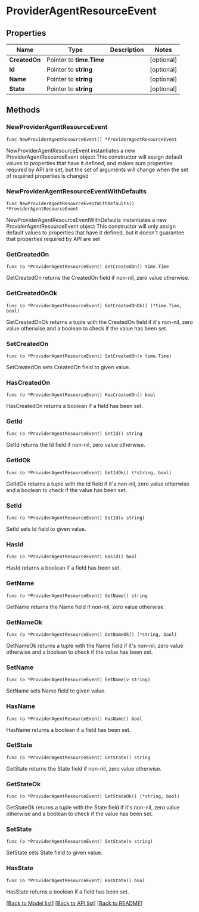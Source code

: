 # ProviderAgentResourceEvent

## Properties

Name | Type | Description | Notes
------------ | ------------- | ------------- | -------------
**CreatedOn** | Pointer to **time.Time** |  | [optional] 
**Id** | Pointer to **string** |  | [optional] 
**Name** | Pointer to **string** |  | [optional] 
**State** | Pointer to **string** |  | [optional] 

## Methods

### NewProviderAgentResourceEvent

`func NewProviderAgentResourceEvent() *ProviderAgentResourceEvent`

NewProviderAgentResourceEvent instantiates a new ProviderAgentResourceEvent object
This constructor will assign default values to properties that have it defined,
and makes sure properties required by API are set, but the set of arguments
will change when the set of required properties is changed

### NewProviderAgentResourceEventWithDefaults

`func NewProviderAgentResourceEventWithDefaults() *ProviderAgentResourceEvent`

NewProviderAgentResourceEventWithDefaults instantiates a new ProviderAgentResourceEvent object
This constructor will only assign default values to properties that have it defined,
but it doesn't guarantee that properties required by API are set

### GetCreatedOn

`func (o *ProviderAgentResourceEvent) GetCreatedOn() time.Time`

GetCreatedOn returns the CreatedOn field if non-nil, zero value otherwise.

### GetCreatedOnOk

`func (o *ProviderAgentResourceEvent) GetCreatedOnOk() (*time.Time, bool)`

GetCreatedOnOk returns a tuple with the CreatedOn field if it's non-nil, zero value otherwise
and a boolean to check if the value has been set.

### SetCreatedOn

`func (o *ProviderAgentResourceEvent) SetCreatedOn(v time.Time)`

SetCreatedOn sets CreatedOn field to given value.

### HasCreatedOn

`func (o *ProviderAgentResourceEvent) HasCreatedOn() bool`

HasCreatedOn returns a boolean if a field has been set.

### GetId

`func (o *ProviderAgentResourceEvent) GetId() string`

GetId returns the Id field if non-nil, zero value otherwise.

### GetIdOk

`func (o *ProviderAgentResourceEvent) GetIdOk() (*string, bool)`

GetIdOk returns a tuple with the Id field if it's non-nil, zero value otherwise
and a boolean to check if the value has been set.

### SetId

`func (o *ProviderAgentResourceEvent) SetId(v string)`

SetId sets Id field to given value.

### HasId

`func (o *ProviderAgentResourceEvent) HasId() bool`

HasId returns a boolean if a field has been set.

### GetName

`func (o *ProviderAgentResourceEvent) GetName() string`

GetName returns the Name field if non-nil, zero value otherwise.

### GetNameOk

`func (o *ProviderAgentResourceEvent) GetNameOk() (*string, bool)`

GetNameOk returns a tuple with the Name field if it's non-nil, zero value otherwise
and a boolean to check if the value has been set.

### SetName

`func (o *ProviderAgentResourceEvent) SetName(v string)`

SetName sets Name field to given value.

### HasName

`func (o *ProviderAgentResourceEvent) HasName() bool`

HasName returns a boolean if a field has been set.

### GetState

`func (o *ProviderAgentResourceEvent) GetState() string`

GetState returns the State field if non-nil, zero value otherwise.

### GetStateOk

`func (o *ProviderAgentResourceEvent) GetStateOk() (*string, bool)`

GetStateOk returns a tuple with the State field if it's non-nil, zero value otherwise
and a boolean to check if the value has been set.

### SetState

`func (o *ProviderAgentResourceEvent) SetState(v string)`

SetState sets State field to given value.

### HasState

`func (o *ProviderAgentResourceEvent) HasState() bool`

HasState returns a boolean if a field has been set.


[[Back to Model list]](../README.md#documentation-for-models) [[Back to API list]](../README.md#documentation-for-api-endpoints) [[Back to README]](../README.md)


